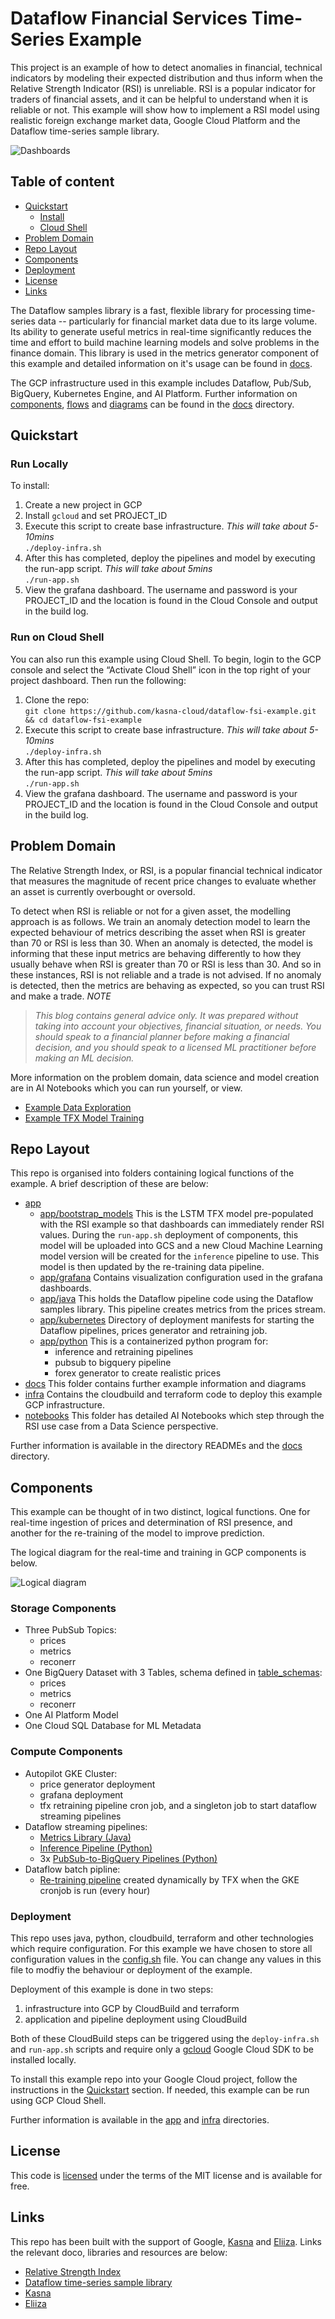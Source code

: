 # Dataflow Financial Services Time-Series Example

This project is an example of how to detect anomalies in financial, technical indicators by modeling their expected distribution and thus inform when the Relative Strength Indicator (RSI) is unreliable. RSI is a popular indicator for traders of financial assets, and it can be helpful to understand when it is reliable or not. This example will show how to implement a RSI model using realistic foreign exchange market data, Google Cloud Platform and the Dataflow time-series sample library. 

![Dashboards](docs/Dataflow-FSI-Example-Dashboards.png)

## Table of content

- [Quickstart](#quickstart)
    - [Install](#run-locally)
    - [Cloud Shell](#run-on-cloud-shell)
- [Problem Domain](#problem-domain)
- [Repo Layout](#repo-layout)
- [Components](#components)
- [Deployment](#deployment)
- [License](#license)
- [Links](#links)

The Dataflow samples library is a fast, flexible library for processing time-series data -- particularly for financial market data due to its large volume. Its ability to generate useful metrics in real-time significantly reduces the time and effort to build machine learning models and solve problems in the finance domain. This library is used in the metrics generator component of this example and detailed information on it's usage can be found in [docs](/docs).

The GCP infrastructure used in this example includes Dataflow, Pub/Sub, BigQuery, Kubernetes Engine, and AI Platform. Further information on [components](./docs/COMPONENTS.md), [flows](./docs/FLOWS.md) and [diagrams](./docs/Dataflow-FSI-Example-Real-time.png) can be found in the [docs](./docs/) directory.

## Quickstart

### Run Locally

To install:
1. Create a new project in GCP
1. Install `gcloud` and set PROJECT_ID
1. Execute this script to create base infrastructure. _This will take about 5-10mins_  
`./deploy-infra.sh`
1. After this has completed, deploy the pipelines and model by executing the run-app script. _This will take about 5mins_  
`./run-app.sh`
1. View the grafana dashboard. The username and password is your PROJECT_ID and the location is found in the Cloud Console and output in the build log.

### Run on Cloud Shell

You can also run this example using Cloud Shell. To begin, login to the GCP console and select the “Activate Cloud Shell” icon in the top right of your project dashboard. Then run the following:
1. Clone the repo:  
`git clone https://github.com/kasna-cloud/dataflow-fsi-example.git && cd dataflow-fsi-example`
1. Execute this script to create base infrastructure. _This will take about 5-10mins_  
`./deploy-infra.sh` 
1. After this has completed, deploy the pipelines and model by executing the run-app script. _This will take about 5mins_  
`./run-app.sh`
1. View the grafana dashboard. The username and password is your PROJECT_ID and the location is found in the Cloud Console and output in the build log.

## Problem Domain 

The Relative Strength Index, or RSI, is a popular financial technical indicator that measures the magnitude of recent price changes to evaluate whether an asset is currently overbought or oversold.

To detect when RSI is reliable or not for a given asset, the modelling approach is as follows. We train an anomaly detection model to learn the expected behaviour of metrics describing the asset when RSI is greater than 70 or RSI is less than 30. When an anomaly is detected, the model is informing that these input metrics are behaving differently to how they usually behave when RSI is greater than 70 or RSI is less than 30. And so in these instances, RSI is not reliable and a trade is not advised. If no anomaly is detected, then the metrics are behaving as expected, so you can trust RSI and make a trade. _NOTE_

> _This blog contains general advice only. It was prepared without taking into account your objectives, financial situation, or needs. You should speak to a financial planner before making a financial decision, and you should speak to a licensed ML practitioner before making an ML decision._

More information on the problem domain, data science and model creation are in AI Notebooks which you can run yourself, or view. 
* [Example Data Exploration](./notebooks/example_data_exploration.ipynb)
* [Example TFX Model Training](./notebooks/example_tfx_training_pipeline.ipynb)

## Repo Layout

This repo is organised into folders containing logical functions of the example. A brief description of these are below:

* [app](./app/README.md)
    * [app/bootstrap_models](./app/bootstrap_models) This is the LSTM TFX model pre-populated with the RSI example so that dashboards can immediately render RSI values. During the `run-app.sh` deployment of components, this model will be uploaded into GCS and a new Cloud Machine Learning model version will be created for the `inference` pipeline to use. This model is then updated by the re-training data pipeline.
    * [app/grafana](./app/grafana) Contains visualization configuration used in the grafana dashboards.
    * [app/java](./app/java) This holds the Dataflow pipeline code using the Dataflow samples library. This pipeline creates metrics from the prices stream.
    * [app/kubernetes](./app/kubernetes) Directory of deployment manifests for starting the Dataflow pipelines, prices generator and retraining job.
    * [app/python](./app/python) This is a containerized python program for:
        * inference and retraining pipelines
        * pubsub to bigquery pipeline 
        * forex generator to create realistic prices
* [docs](./docs) This folder contains further example information and diagrams
* [infra](./infra/README.md) Contains the cloudbuild and terraform code to deploy this example GCP infrastructure.
* [notebooks](./notebooks) This folder has detailed AI Notebooks which step through the RSI use case from a Data Science perspective. 

Further information is available in the directory READMEs and the [docs](./docs/) directory.

## Components 

This example can be thought of in two distinct, logical functions. One for real-time ingestion of prices and determination of RSI presence, and another for the re-training of the model to improve prediction.

The logical diagram for the real-time and training in GCP components is below.

![Logical diagram](./docs/Dataflow-FSI-Example-Logical.png)

### Storage Components
* Three PubSub Topics: 
    * prices
    * metrics
    * reconerr
* One BigQuery Dataset with 3 Tables, schema defined in [table_schemas](./infra/table_schemas):
    * prices
    * metrics
    * reconerr
* One AI Platform Model
* One Cloud SQL Database for ML Metadata

### Compute Components
* Autopilot GKE Cluster: 
    * price generator deployment
    * grafana deployment
    * tfx retraining pipeline cron job, and a singleton job to start dataflow streaming pipelines
* Dataflow streaming pipelines:
    * [Metrics Library (Java)](./app/java/TimeSeriesPipeline)
    * [Inference Pipeline (Python)](./app/python/src/pipelines/inference.py)
    * 3x [PubSub-to-BigQuery Pipelines (Python)](./app/python/src/pipelines/pubsub_to_bigquery.py)
* Dataflow batch pipline:
    * [Re-training pipeline](./app/python/src/pipelines/training.py) created dynamically by TFX when the GKE cronjob is run (every hour)

### Deployment
This repo uses java, python, cloudbuild, terraform and other technologies which require configuration. For this example we have chosen to store all configuration values in the [config.sh](./config.sh) file. You can change any values in this file to modfiy the behaviour or deployment of the example.

Deployment of this example is done in two steps:
1. infrastructure into GCP by CloudBuild and terraform
2. application and pipeline deployment using CloudBuild

Both of these CloudBuild steps can be triggered using the `deploy-infra.sh` and `run-app.sh` scripts and require only a [gcloud](https://cloud.google.com/sdk) Google Cloud SDK to be installed locally.

To install this example repo into your Google Cloud project, follow the instructions in the [Quickstart](#quickstart) section.
If needed, this example can be run using GCP Cloud Shell. 

Further information is available in the [app](./app/README.md) and [infra](./infra/README.md) directories.

## License
This code is [licensed](./LICENSE) under the terms of the MIT license and is available for free.

## Links
This repo has been built with the support of Google, [Kasna](http://www.kasna.com.au) and [Eliiza](http://www.eliiza.com.au). Links the relevant doco, libraries and resources are below:

* [Relative Strength Index](https://www.investopedia.com/terms/r/rsi.asp)
* [Dataflow time-series sample library](https://github.com/GoogleCloudPlatform/dataflow-sample-applications/tree/master/timeseries-streaming)
* [Kasna](http://www.kasna.com.au/about)
* [Eliiza](http://www.eliiza.com.au/about)


